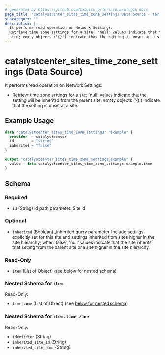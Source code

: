 ```yaml
---
# generated by https://github.com/hashicorp/terraform-plugin-docs
page_title: "catalystcenter_sites_time_zone_settings Data Source - terraform-provider-catalystcenter"
subcategory: ""
description: |-
  It performs read operation on Network Settings.
  Retrieve time zone settings for a site; 'null' values indicate that the setting will be inherited from the parent
  site; empty objects ('{}') indicate that the setting is unset at a site.
---
```


# catalystcenter_sites_time_zone_settings (Data Source)

It performs read operation on Network Settings.

- Retrieve time zone settings for a site; 'null' values indicate that the setting will be inherited from the parent
site; empty objects ('{}') indicate that the setting is unset at a site.

## Example Usage

```terraform
data "catalystcenter_sites_time_zone_settings" "example" {
  provider  = catalystcenter
  id        = "string"
  inherited = "false"
}

output "catalystcenter_sites_time_zone_settings_example" {
  value = data.catalystcenter_sites_time_zone_settings.example.item
}
```

<!-- schema generated by tfplugindocs -->
## Schema

### Required

- `id` (String) id path parameter. Site Id

### Optional

- `inherited` (Boolean) _inherited query parameter. Include settings explicitly set for this site and settings inherited from sites higher in the site hierarchy; when 'false', 'null' values indicate that the site inherits that setting from the parent site or a site higher in the site hierarchy.

### Read-Only

- `item` (List of Object) (see [below for nested schema](#nestedatt--item))

<a id="nestedatt--item"></a>
### Nested Schema for `item`

Read-Only:

- `time_zone` (List of Object) (see [below for nested schema](#nestedobjatt--item--time_zone))

<a id="nestedobjatt--item--time_zone"></a>
### Nested Schema for `item.time_zone`

Read-Only:

- `identifier` (String)
- `inherited_site_id` (String)
- `inherited_site_name` (String)
